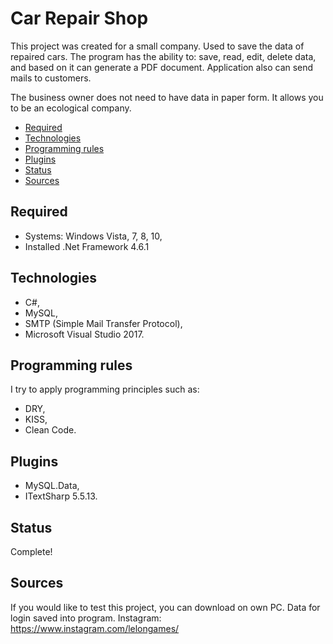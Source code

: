 # Car Repair Shop
This project was created for a small company. Used to save the data of repaired cars. The program has the ability to: save, read, edit, delete data, and based on it can generate a PDF document. Application also can send mails to customers.

The business owner does not need to have data in paper form. It allows you to be an ecological company.

* [Required](#required)
* [Technologies](#technologies)
* [Programming rules](#programming-rules)
* [Plugins](#plugins)
* [Status](#status)
* [Sources](#sources)

## Required
- Systems: Windows Vista, 7, 8, 10,
- Installed .Net Framework 4.6.1

## Technologies
- C#,
- MySQL,
- SMTP (Simple Mail Transfer Protocol),
- Microsoft Visual Studio 2017.

## Programming rules
I try to apply programming principles such as:
- DRY, 
- KISS,
- Clean Code.

## Plugins
- MySQL.Data,
- ITextSharp 5.5.13.

## Status
Complete!

## Sources
If you would like to test this project, you can download on own PC. Data for login saved into program.
Instagram: https://www.instagram.com/lelongames/
